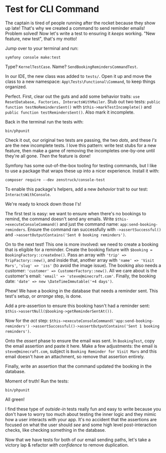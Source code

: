 # Test for CLI Command

The captain is tired of people running after the rocket because they show up late!
That's why we created a command to send reminder emails! Problem solved!
Now let's write a test to ensuring it *keeps* working. "New feature,
new test", that's my motto!

Jump over to your terminal and run:

```terminal
symfony console make:test
```

Type? `KernelTestCase`. Name? `SendBookingRemindersCommandTest`.

In our IDE, the new class was added to `tests/`. Open
it up and move the class to a new namespace: `App\Tests\Functional\Command`,
to keep things organized.

Perfect. First, clear out the guts and add some behavior traits:
`use ResetDatabase, Factories, InteractsWithMailer`. Stub out two tests:
`public function testNoRemindersSent()` with
`$this->markTestIncomplete()` and
`public function testRemindersSent()`. Also mark it incomplete.

Back in the terminal run the tests with:

```terminal
bin/phpunit
```

Check it out, our original two tests are passing, the two *dots*, and these
*I's* are the new incomplete tests. I love this pattern: write test stubs
for a new feature, then make a game of removing the incompletes one-by-one
until they're all gone. *Then* the feature is done!

Symfony has some out-of-the-box tooling for testing commands, but I like to
use a package that wraps these up into a nicer experience. Install it with:

```terminal
composer require --dev zenstruck/console-test
```

To enable this package's helpers, add a new *behavior* trait to our test:
`InteractsWithConsole`.

We're ready to knock down those I's!

The first test is easy: we want to ensure when there's no bookings to
remind, the command doesn't send any emails. Write
`$this->executeConsoleCommand()` and just the command name: `app:send-booking-reminders`.
Ensure the command ran successfully with `->assertSuccessful()` and
`->assertOutputContains('Sent 0 booking reminders')`.

On to the next test! This one is more involved: we need to
create a booking that is eligible for a reminder. Create the booking fixture with
`$booking = BookingFactory::createOne()`. Pass an array with
`'trip' => TripFactory::new()`, and inside that, another array with
`'name' => 'Visit Mars'`, `'slug' => 'iss'` (to avoid the image issue).
The booking also needs a customer: `'customer' => CustomerFactory::new()`.
All we care about is the customer's email: `'email' => 'steve@minecraft.com'`.
Finally, the booking date: `'date' => new \DateTimeImmutable('+4 days')`.

Phew! We have a booking in the database that needs a reminder sent. This
test's setup, or *arrange* step, is done.

Add a pre-assertion to ensure this booking hasn't had a reminder sent:
`$this->assertNull($booking->getReminderSentAt())`.

Now for the *act* step:
`$this->executeConsoleCommand('app:send-booking-reminders')`
`->assertSuccessful()->assertOutputContains('Sent 1 booking reminders')`.

Onto the *assert* phase to ensure the email was sent. In `BookingTest`,
copy the email assertion and paste it here. Make a few adjustments:
the email is `steve@minecraft.com`, subject is `Booking Reminder for Visit Mars`
and this email doesn't have an attachment, so remove that assertion entirely.

Finally, write an assertion that the command updated the booking in the database.

Moment of truth! Run the tests:

```terminal-silent
bin/phpunit
```

All green!

I find these type of *outside-in* tests really fun and easy to write because you
don't have to worry too much about testing the inner logic and they mimic
how a user interacts with your app. It's no accident that the assertions
are focused on what the user should *see* and some high level post-interaction
checks, like checking something in the database.

Now that we have tests for both of our email sending paths, let's take a victory
lap & refactor *with confidence* to remove duplication.
